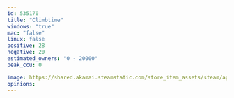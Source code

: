 ```yaml
---
id: 535170
title: "Climbtime"
windows: "true"
mac: "false"
linux: false
positive: 28
negative: 20
estimated_owners: "0 - 20000"
peak_ccu: 0

image: https://shared.akamai.steamstatic.com/store_item_assets/steam/apps/535170/header.jpg?t=1611239983
opinions:
---
```

